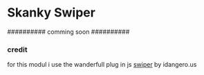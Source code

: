 # Skanky Swiper

##########
    comming soon
##########


### credit

for this modul i use the wanderfull plug in js [swiper](http://idangero.us/swiper/) by idangero.us
